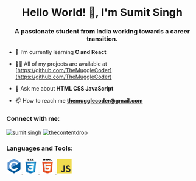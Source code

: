 <h1 align="center">Hello World! 👋, I'm Sumit Singh</h1>
<h3 align="center">A passionate student from India working towards a career transition.</h3>

- 🌱 I’m currently learning **C and React**

- 👨‍💻 All of my projects are available at [https://github.com/TheMuggleCoder](https://github.com/TheMuggleCoder)

- 💬 Ask me about **HTML CSS JavaScript**

- 📫 How to reach me **themugglecoder@gmail.com**

<h3 align="left">Connect with me:</h3>
<p align="left">
<a href="https://www.linkedin.com/in/sumitsingh20/?originalSubdomain=in" target="blank"><img align="center" src="https://raw.githubusercontent.com/rahuldkjain/github-profile-readme-generator/master/src/images/icons/Social/linked-in-alt.svg" alt="sumit singh" height="30" width="40" /></a>
<a href="https://www.youtube.com/channel/UCl7iJjDTL-59RWm9zgzmHZw" target="blank"><img align="center" src="https://raw.githubusercontent.com/rahuldkjain/github-profile-readme-generator/master/src/images/icons/Social/youtube.svg" alt="thecontentdrop" height="30" width="40" /></a>
</p>

<h3 align="left">Languages and Tools:</h3>
<p align="left"> <a href="https://www.cprogramming.com/" target="_blank" rel="noreferrer"> <img src="https://raw.githubusercontent.com/devicons/devicon/master/icons/c/c-original.svg" alt="c" width="40" height="40"/> </a> <a href="https://www.w3schools.com/css/" target="_blank" rel="noreferrer"> <img src="https://raw.githubusercontent.com/devicons/devicon/master/icons/css3/css3-original-wordmark.svg" alt="css3" width="40" height="40"/> </a> <a href="https://www.w3.org/html/" target="_blank" rel="noreferrer"> <img src="https://raw.githubusercontent.com/devicons/devicon/master/icons/html5/html5-original-wordmark.svg" alt="html5" width="40" height="40"/> </a> <a href="https://developer.mozilla.org/en-US/docs/Web/JavaScript" target="_blank" rel="noreferrer"> <img src="https://raw.githubusercontent.com/devicons/devicon/master/icons/javascript/javascript-original.svg" alt="javascript" width="40" height="40"/> </a> </p>
